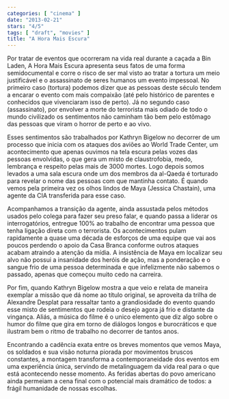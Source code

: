 ```yaml
---
categories: [ "cinema" ]
date: "2013-02-21"
stars: "4/5"
tags: [ "draft", "movies" ]
title: "A Hora Mais Escura"
---
```

Por tratar de eventos que ocorreram na vida real durante a caçada a Bin
Laden, A Hora Mais Escura apresenta seus fatos de uma forma semidocumental
e corre o risco de ser mal visto ao tratar a tortura um meio justificável
e o assassinato de seres humanos um evento impessoal. No primeiro caso
(tortura) podemos dizer que as pessoas deste século tendem a encarar o
evento com mais compaixão (até pelo histórico de parentes e conhecidos
que vivenciaram isso de perto). Já no segundo caso (assassinato), por
envolver a morte do terrorista mais odiado de todo o mundo civilizado
os sentimentos não caminham tão bem pelo estômago das pessoas que
viram o horror de perto e ao vivo.

Esses sentimentos são trabalhados por Kathryn Bigelow no decorrer de um
processo que inicia com os ataques dos aviões ao World Trade Center, um
acontecimento que apenas ouvimos na tela escura pelas vozes das pessoas
envolvidas, o que gera um misto de claustrofobia, medo, lembrança e
respeito pelas mais de 3000 mortes. Logo depois somos levados a uma sala
escura onde um dos membros da al-Qaeda é torturado para revelar o nome
das pessoas com que mantinha contato. É quando vemos pela primeira vez
os olhos lindos de Maya (Jessica Chastain), uma agente da CIA transferida
para esse caso.

Acompanhamos a transição da agente, ainda assustada pelos métodos
usados pelo colega para fazer seu preso falar, e quando passa a liderar
os interrogatórios, entregue 100% ao trabalho de encontrar uma pessoa
que tenha ligação direta com o terrorista. Os acontecimentos pulam
rapidamente a quase uma década de esforços de uma equipe que vai aos
poucos perdendo o apoio da Casa Branca conforme outros ataques acabam
atraindo a atenção da mídia. A insistência de Maya em localizar seu
alvo não possui a insanidade dos heróis de ação, mas a ponderação
e o sangue frio de uma pessoa determinada e que infelizmente não sabemos
o passado, apenas que começou muito cedo na carreira.

Por fim, quando Kathryn Bigelow mostra a que veio e relata de maneira
exemplar a missão que dá nome ao título original, se aproveita da
trilha de Alexandre Desplat para ressaltar tanto a grandiosidade do evento
quando esse misto de sentimentos que rodeia o desejo agora já frio e
distante da vingança. Aliás, a música do filme é o unico elemento que
diz algo sobre o humor do filme que gira em torno de diálogos longos
e burocráticos e que ilustram bem o ritmo de trabalho no decorrer de
tantos anos.

Encontrando a cadência exata entre os breves momentos que vemos
Maya, os soldados e sua visão noturna piorada por movimentos bruscos
constantes, a montagem transforma a contemporaneidade dos eventos em uma
experiência única, servindo de metalinguagem da vida real para o que
está acontecendo nesse momento. As feridas abertas do povo americano
ainda permeiam a cena final com o potencial mais dramático de todos:
a frágil humanidade de nossas escolhas.

